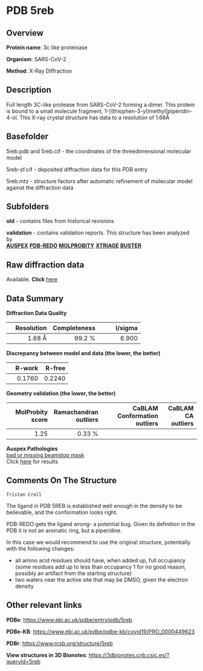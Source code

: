 # PDB 5reb

## Overview

**Protein name**: 3c like proteinase

**Organism**: SARS-CoV-2

**Method**: X-Ray Diffraction

## Description

Full length 3C-like protease from SARS-CoV-2 forming a dimer. This protein is bound to a small molecule fragment, 1-[(thiophen-3-yl)methyl]piperidin-4-ol. This X-ray crystal structure has data to a resolution of 1.68Å

## Basefolder

5reb.pdb and 5reb.cif - the coordinates of the threedimensional molecular model

5reb-sf.cif - deposited diffraction data for this PDB entry

5reb.mtz - structure factors after automatic refinement of molecular model against the diffraction data

## Subfolders



**old** - contains files from historical revisions

**validation** - contains validation reports. This structure has been analyzed by <br>[**AUSPEX**](https://github.com/thorn-lab/coronavirus_structural_task_force/tree/master/pdb/3c_like_proteinase/SARS-CoV-2/5reb/validation/auspex) [**PDB-REDO**](https://github.com/thorn-lab/coronavirus_structural_task_force/tree/master/pdb/3c_like_proteinase/SARS-CoV-2/5reb/validation/pdb-redo) [**MOLPROBITY**](https://github.com/thorn-lab/coronavirus_structural_task_force/tree/master/pdb/3c_like_proteinase/SARS-CoV-2/5reb/validation/molprobity) [**XTRIAGE**](https://github.com/thorn-lab/coronavirus_structural_task_force/blob/master/pdb/3c_like_proteinase/SARS-CoV-2/5reb/validation/Xtriage_output.log) [**BUSTER**](https://www.globalphasing.com/buster/wiki/index.cgi?Covid19Pdb5REB)  



## Raw diffraction data

Available. **Click** [here](https://zenodo.org/record/3730578) 

## Data Summary
**Diffraction Data Quality**

|   | Resolution | Completeness| I/sigma |
|---|-------------:|----------------:|--------------:|
|   |1.68 Å|99.2  %|<img width=50/>6.900|

**Discrepancy between model and data (the lower, the better)**

|   | **R-work**| **R-free**   
|---|-------------:|----------------:|           
||  0.1760|  0.2240|

**Geometry validation (the lower, the better)**

|   |**MolProbity<br>score**| **Ramachandran<br>outliers** | **CaBLAM<br>Conformation outliers** | **CaBLAM<br>CA outliers** |
|---|-------------:|----------------:|----------------:|---------------:|
||  1.25|  0.33 %|||

**Auspex Pathologies**<br> [bad or missing beamstop mask](https://www.auspex.de/pathol/#2)<br>Click [here](https://github.com/thorn-lab/coronavirus_structural_task_force/blob/master/pdb/3c_like_proteinase/SARS-CoV-2/5reb/validation/auspex/5reb_auspex_comments.txt)  for results

 


## Comments On The Structure
`Tristan Croll`

The ligand in PDB 5REB is established well enough in the density to be believable, and the conformation looks right.

PDB-REDO gets the ligand wrong- a potential bug. Given its definition in the PDB it is not an aromatic ring, but a piperidine.

In this case we would recommend to use the original structure, potentially with the following changes:
- all amino acid residues should have, when added up, full occupancy (some residues add up to less than occupancy 1 for no good reason, possibly an artifact from the starting structure)
- two waters near the active site that may be DMSO, given the electron density



## Other relevant links 
**PDBe**:  https://www.ebi.ac.uk/pdbe/entry/pdb/5reb

**PDBe-KB**: https://www.ebi.ac.uk/pdbe/pdbe-kb/covid19/PRO_0000449623 
 
**PDBr**: https://www.rcsb.org/structure/5reb 

**View structures in 3D Bionotes**: https://3dbionotes.cnb.csic.es/?queryId=5reb

